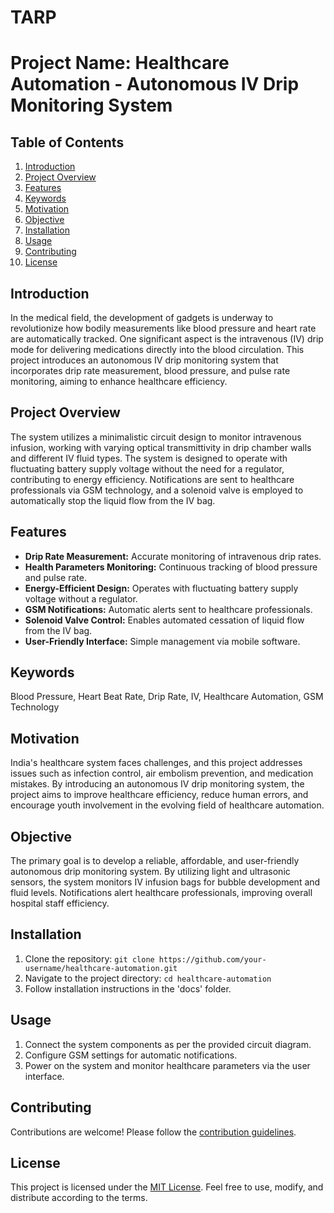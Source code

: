 # TARP

# Project Name: Healthcare Automation - Autonomous IV Drip Monitoring System

## Table of Contents
1. [Introduction](#introduction)
2. [Project Overview](#project-overview)
3. [Features](#features)
4. [Keywords](#keywords)
5. [Motivation](#motivation)
6. [Objective](#objective)
7. [Installation](#installation)
8. [Usage](#usage)
9. [Contributing](#contributing)
10. [License](#license)

## Introduction <a name="introduction"></a>

In the medical field, the development of gadgets is underway to revolutionize how bodily measurements like blood pressure and heart rate are automatically tracked. One significant aspect is the intravenous (IV) drip mode for delivering medications directly into the blood circulation. This project introduces an autonomous IV drip monitoring system that incorporates drip rate measurement, blood pressure, and pulse rate monitoring, aiming to enhance healthcare efficiency.

## Project Overview <a name="project-overview"></a>

The system utilizes a minimalistic circuit design to monitor intravenous infusion, working with varying optical transmittivity in drip chamber walls and different IV fluid types. The system is designed to operate with fluctuating battery supply voltage without the need for a regulator, contributing to energy efficiency. Notifications are sent to healthcare professionals via GSM technology, and a solenoid valve is employed to automatically stop the liquid flow from the IV bag.

## Features <a name="features"></a>

- **Drip Rate Measurement:** Accurate monitoring of intravenous drip rates.
- **Health Parameters Monitoring:** Continuous tracking of blood pressure and pulse rate.
- **Energy-Efficient Design:** Operates with fluctuating battery supply voltage without a regulator.
- **GSM Notifications:** Automatic alerts sent to healthcare professionals.
- **Solenoid Valve Control:** Enables automated cessation of liquid flow from the IV bag.
- **User-Friendly Interface:** Simple management via mobile software.

## Keywords <a name="keywords"></a>

Blood Pressure, Heart Beat Rate, Drip Rate, IV, Healthcare Automation, GSM Technology

## Motivation <a name="motivation"></a>

India's healthcare system faces challenges, and this project addresses issues such as infection control, air embolism prevention, and medication mistakes. By introducing an autonomous IV drip monitoring system, the project aims to improve healthcare efficiency, reduce human errors, and encourage youth involvement in the evolving field of healthcare automation.

## Objective <a name="objective"></a>

The primary goal is to develop a reliable, affordable, and user-friendly autonomous drip monitoring system. By utilizing light and ultrasonic sensors, the system monitors IV infusion bags for bubble development and fluid levels. Notifications alert healthcare professionals, improving overall hospital staff efficiency.

## Installation <a name="installation"></a>

1. Clone the repository: `git clone https://github.com/your-username/healthcare-automation.git`
2. Navigate to the project directory: `cd healthcare-automation`
3. Follow installation instructions in the 'docs' folder.

## Usage <a name="usage"></a>

1. Connect the system components as per the provided circuit diagram.
2. Configure GSM settings for automatic notifications.
3. Power on the system and monitor healthcare parameters via the user interface.

## Contributing <a name="contributing"></a>

Contributions are welcome! Please follow the [contribution guidelines](CONTRIBUTING.md).

## License <a name="license"></a>

This project is licensed under the [MIT License](LICENSE). Feel free to use, modify, and distribute according to the terms.
